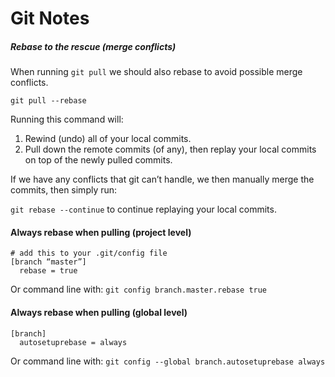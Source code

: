 Git Notes
====

##### Rebase to the rescue (merge conflicts)

When running `git pull` we should also rebase to avoid possible merge conflicts.

```
git pull --rebase
```

Running this command will:

1. Rewind (undo) all of your local commits.
2. Pull down the remote commits (of any), then replay your local commits on top of the newly pulled commits.

If we have any conflicts that git can’t handle,
we then manually merge the commits, then simply run:

`git rebase --continue` to continue replaying your local commits.


#### Always rebase when pulling (project level)
```
# add this to your .git/config file
[branch “master”]
  rebase = true
```
Or
command line with: `git config branch.master.rebase true`


####  Always rebase when pulling (global level)
```
[branch]
  autosetuprebase = always
```
Or
command line with: `git config --global branch.autosetuprebase always`

